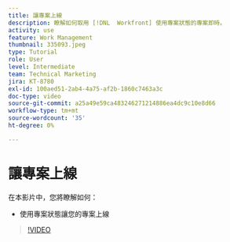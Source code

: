 ```yaml
---
title: 讓專案上線
description: 瞭解如何取用 [!DNL  Workfront] 使用專案狀態的專案即時。
activity: use
feature: Work Management
thumbnail: 335093.jpeg
type: Tutorial
role: User
level: Intermediate
team: Technical Marketing
jira: KT-8780
exl-id: 100aed51-2ab4-4a75-af2b-1860c7463a3c
doc-type: video
source-git-commit: a25a49e59ca483246271214886ea4dc9c10e8d66
workflow-type: tm+mt
source-wordcount: '35'
ht-degree: 0%

---
```


# 讓專案上線

在本影片中，您將瞭解如何：

* 使用專案狀態讓您的專案上線

>[!VIDEO](https://video.tv.adobe.com/v/335093/?quality=12&learn=on)
